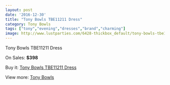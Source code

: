 ```yaml
---
layout: post
date: '2016-12-30'
title: "Tony Bowls TBE11211 Dress"
category: Tony Bowls
tags: ["tony","evening","dresses","brand","charming"]
image: http://www.lustparties.com/6428-thickbox_default/tony-bowls-tbe11211-dress.jpg
---
```

Tony Bowls TBE11211 Dress

On Sales: **$398**
<a href="https://www.lustparties.com/en/tony-bowls/2219-tony-bowls-tbe11211-dress.html"><amp-img layout="responsive" width="600" height="600" src="//www.lustparties.com/6428-thickbox_default/tony-bowls-tbe11211-dress.jpg" alt="Tony Bowls TBE11211 Dress 0" /></a>
<a href="https://www.lustparties.com/en/tony-bowls/2219-tony-bowls-tbe11211-dress.html"><amp-img layout="responsive" width="600" height="600" src="//www.lustparties.com/6429-thickbox_default/tony-bowls-tbe11211-dress.jpg" alt="Tony Bowls TBE11211 Dress 1" /></a>

Buy it: [Tony Bowls TBE11211 Dress](https://www.lustparties.com/en/tony-bowls/2219-tony-bowls-tbe11211-dress.html "Tony Bowls TBE11211 Dress")

View more: [Tony Bowls](https://www.lustparties.com/en/5-tony-bowls "Tony Bowls")